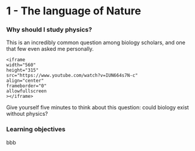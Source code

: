 # 1 - The language of Nature

### Why should I study physics?
This is an incredibly common question among biology scholars, and one that few even asked me personally.

    <iframe
    width="560"   
    height="315"
    src="https://www.youtube.com/watch?v=IUN664s7N-c"
    align="center"
    frameborder="0"
    allowfullscreen
    ></iframe>

Give yourself five minutes to think about this question: could biology exist without physics?


### Learning objectives
bbb